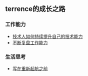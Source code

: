 ## terrence的成长之路

### 工作能力
- [技术人如何持续提升自己的技术能力](技术人如何持续提升自己的技术能力.md)
- [不断复盘工作能力](工作复盘.md)

### 生活思考
- [写在重新起航之前](src/retrospective/写在重新起航的前夕.md)

